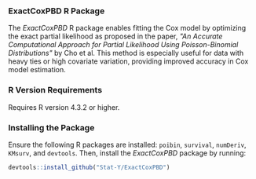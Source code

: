### ExactCoxPBD R Package

The *ExactCoxPBD* R package enables fitting the Cox model by optimizing the exact partial likelihood as proposed in the paper, *"An Accurate Computational Approach for Partial Likelihood Using Poisson-Binomial Distributions"* by Cho et al. This method is especially useful for data with heavy ties or high covariate variation, providing improved accuracy in Cox model estimation.

### R Version Requirements

Requires R version 4.3.2 or higher.

### Installing the Package

Ensure the following R packages are installed: `poibin`, `survival`, `numDeriv`, `KMsurv`, and `devtools`. Then, install the *ExactCoxPBD* package by running:

```r
devtools::install_github("Stat-Y/ExactCoxPBD")
```



